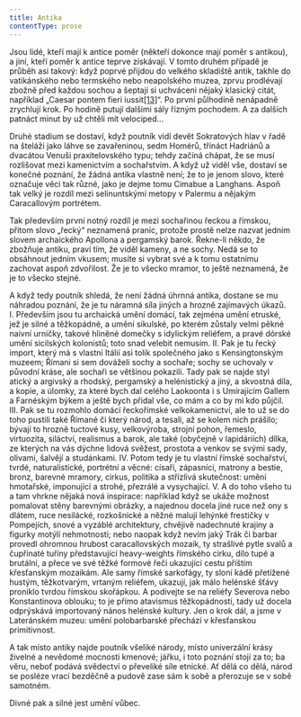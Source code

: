 ```yaml
---
title: Antika
contentType: prose
---
```


<section>

Jsou lidé, kteří mají k antice poměr (někteří dokonce mají poměr s antikou), a jiní, kteří poměr k antice teprve získávají. V tomto druhém případě je průběh asi takový: když poprvé přijdou do velkého skladiště antik, takhle do vatikánského nebo termského nebo neapolského muzea, zprvu prodlévají zbožně před každou sochou a šeptají si uchváceni nějaký klasický citát, například „Caesar pontem fieri iussit[\[13\]](./resources/undefined)“. Po první půlhodině nenápadně zrychlují krok. Po hodině putují dalšími sály řízným pochodem. A za dalších patnáct minut by už chtěli mít velociped…

Druhé stadium se dostaví, když poutník vidí devět Sokratových hlav v řadě na šteláži jako láhve se zavařeninou, sedm Homérů, třináct Hadriánů a dvacátou Venuši praxitelovského typu; tehdy začíná chápat, že se musí rozlišovat mezi kamenictvím a sochařstvím. A když už viděl vše, dostaví se konečné poznání, že žádná antika vlastně není; že to je jenom slovo, které označuje věci tak různé, jako je dejme tomu Cimabue a Langhans. Aspoň tak velký je rozdíl mezi selinuntskými metopy v Palermu a nějakým Caracallovým portrétem.

Tak především první notný rozdíl je mezi sochařinou řeckou a římskou, přitom slovo „řecký“ neznamená pranic, protože prostě nelze nazvat jedním slovem archaického Apollona a pergamský barok. Řekne-li někdo, že zbožňuje antiku, praví tím, že viděl kameny, a ne sochy. Nedá se to obsáhnout jedním vkusem; musíte si vybrat své a k tomu ostatnímu zachovat aspoň zdvořilost. Že je to všecko mramor, to ještě neznamená, že je to všecko stejné.

A když tedy poutník shledá, že není žádná úhrnná antika, dostane se mu náhradou poznání, že je tu náramná síla jiných a hrozně zajímavých úkazů. I. Především jsou tu archaická umění domácí, tak zejména umění etruské, jež je silné a těžkopádné, a umění sikulské, po kterém zůstaly velmi pěkné naivní urničky, takové hliněné domečky s idylickým reliéfem, a pravé dórské umění sicilských kolonistů; toto snad velebit nemusím. II. Pak je tu řecký import, který má s vlastní Itálií asi tolik společného jako s Kensingtonským muzeem; Římani si sem dováželi sochy a sochaře; sochy se uchovaly v původní kráse, ale sochaři se většinou pokazili. Tady pak se najde styl atický a argivský a rhodský, pergamský a helénistický a jiný, a skvostná díla, a kopie, a úlomky, za které bych dal celého Laokoonta i s Umírajícím Gallem a Farnéským býkem a ještě bych přidal vše, co mám a co by mi kdo půjčil. III. Pak se tu rozmohlo domácí řeckořímské velkokamenictví, ale to už se do toho pustili také Římané či který národ, a tesali, až se kolem nich prášilo; bývají to hrozně tuctové kusy, velkovýroba, strojní pohon, řemeslo, virtuozita, siláctví, realismus a barok, ale také (obyčejně v lapidáriích) dílka, ze kterých na vás dýchne lidová svěžest, prostota a venkov se svými sady, olivami, šalvějí a studánkami. IV. Potom tedy je tu vlastní římské sochařství, tvrdé, naturalistické, portrétní a věcné: císaři, zápasníci, matrony a bestie, bronz, barevné mramory, cirkus, politika a střízlivá skutečnost: umění hmotařské, imponující a strohé, přezrálé a vysychající. V. A do toho všeho tu a tam vhrkne nějaká nová inspirace: například když se ukáže možnost pomalovat stěny barevnými obrázky, a najednou docela jiné ruce než ony s dlátem, ruce nesilácké, rozkošnické a něžné malují lehýnké frestičky v Pompejích, snové a vyzáblé architektury, chvějivě nadechnuté krajiny a figurky motýlí nehmotnosti; nebo naopak když nevím jaký Trák či barbar provedl ohromnou hrubost caracallovských mozaik, ty strašlivé pytle svalů a čupřinaté tuříny představující heavy-weights římského cirku, dílo tupé a brutální, a přece ve své těžké formové řeči ukazující cestu příštím křesťanským mozaikám. Ale samy římské sarkofágy, ty sloní kádě přetížené hustým, těžkotvarým, vrtaným reliéfem, ukazují, jak málo helénské šťávy proniklo tvrdou římskou skořápkou. A podívejte se na reliéfy Severova nebo Konstantinova oblouku; to je přímo atavismus těžkopádnosti, tady už docela odprýskává importovaný nános helénské kultury. Jen o krok dál, a jsme v Lateránském muzeu: umění polobarbarské přechází v křesťanskou primitivnost.

A tak místo antiky najde poutník všeliké národy, místo univerzální krásy živelné a nevědomé mocnosti kmenové; jářku, i toto poznání stojí za to; ba věru, neboť podává svědectví o převeliké síle etnické. Ať dělá co dělá, národ se posléze vrací bezděčně a pudově zase sám k sobě a přerozuje se v sobě samotném.

Divné pak a silné jest umění vůbec.

</section>
